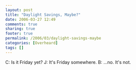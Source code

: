 ```yaml
---
layout: post
title: "Daylight Savings, Maybe?"
date: 2006-03-27 12:49
comments: true
sharing: true
footer: true
permalink: /2006/03/daylight-savings-maybe
categories: [Overheard]
tags: []
---
```

C: Is it Friday yet?
J: It's Friday somewhere.
B: ...no.  It's not.
